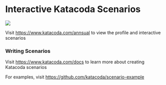 # Interactive Katacoda Scenarios

[![](http://shields.katacoda.com/katacoda/annsual/count.svg)](https://www.katacoda.com/annsual "Get your profile on Katacoda.com")

Visit https://www.katacoda.com/annsual to view the profile and interactive scenarios

### Writing Scenarios
Visit https://www.katacoda.com/docs to learn more about creating Katacoda scenarios

For examples, visit https://github.com/katacoda/scenario-example
